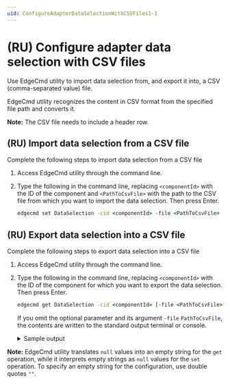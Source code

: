 ```yaml
---
uid: ConfigureAdapterDataSelectionWithCSVFiles1-1
---
```


# (RU) Configure adapter data selection with CSV files

Use EdgeCmd utility to import data selection from, and export it into, a CSV (comma-separated value) file.

EdgeCmd utility recognizes the content in CSV format from the specified file path and converts it.

**Note:** The CSV file needs to include a header row.

## (RU) Import data selection from a CSV file

Complete the following steps to import data selection from a CSV file

1. Access EdgeCmd utility through the command line.
2. Type the following in the command line, replacing `<componentId>` with the ID of the component and `<PathToCsvFile>` with the path to the CSV file from which you want to import the data selection. Then press Enter.

    ```cmd
    edgecmd set DataSelection -cid <componentId> -file <PathToCsvFile> -csv
    ```

## (RU) Export data selection into a CSV file

Complete the following steps to export data selection into a CSV file

1. Access EdgeCmd utility through the command line.
2. Type the following in the command line, replacing `<componentId>` with the ID of the component for which you want to export the data selection. Then press Enter.

    ```cmd
    edgecmd get DataSelection -cid <componentId> [-file <PathToCsvFile>] -csv
    ```

    If you omit the optional parameter and its argument `-file` `PathToCsvFile`, the contents are written to the standard output terminal or console.

    <details>
    <summary>Sample output</summary>
    <pre>

        edgecmd get DataSelection -cid OpcUa1 -csv

        selected,name,nodeId,streamId,dataFilterId
        True,Counter,ns=3;s=Counter,3.Counter,
        True,ByteAnalogItem,ns=6;s=ByteAnalogItem,6.ByteAnalogItem,
        True,DoubleAnalogItem,ns=6;s=DoubleAnalogItem,6.DoubleAnalogItem,
        True,FloatAnalogItem,ns=6;s=FloatAnalogItem,6.FloatAnalogItem,
        True,Int16AnalogItem,ns=6;s=Int16AnalogItem,6.Int16AnalogItem,
        True,Int32AnalogItem,ns=6;s=Int32AnalogItem,6.Int32AnalogItem,
        True,Int64AnalogItem,ns=6;s=Int64AnalogItem,6.Int64AnalogItem,
        True,SByteAnalogItem,ns=6;s=SByteAnalogItem,6.SByteAnalogItem,
        True,UInt16AnalogItem,ns=6;s=UInt16AnalogItem,6.UInt16AnalogItem,
        True,UInt32AnalogItem,ns=6;s=UInt32AnalogItem,6.UInt32AnalogItem,
        True,UInt64AnalogItem,ns=6;s=UInt64AnalogItem,6.UInt64AnalogItem,
        True,BooleanDataItem,ns=6;s=BooleanDataItem,6.BooleanDataItem,
        True,ByteDataItem,ns=6;s=ByteDataItem,6.ByteDataItem,
        True,DateTimeDataItem,ns=6;s=DateTimeDataItem,6.DateTimeDataItem,
        True,DoubleDataItem,ns=6;s=DoubleDataItem,6.DoubleDataItem,
        True,FloatDataItem,ns=6;s=FloatDataItem,6.FloatDataItem,
        True,Int16DataItem,ns=6;s=Int16DataItem,6.Int16DataItem,
        True,Int32DataItem,ns=6;s=Int32DataItem,6.Int32DataItem,
        True,Int64DataItem,ns=6;s=Int64DataItem,6.Int64DataItem,
        True,SByteDataItem,ns=6;s=SByteDataItem,6.SByteDataItem,
        True,StringDataItem,ns=6;s=StringDataItem,6.StringDataItem,
        True,UInt16DataItem,ns=6;s=UInt16DataItem,6.UInt16DataItem,
        True,UInt32DataItem,ns=6;s=UInt32DataItem,6.UInt32DataItem,
        True,UInt64DataItem,ns=6;s=UInt64DataItem,6.UInt64DataItem,

    </pre>
    </details>

**Note:** EdgeCmd utility translates `null` values into an empty string for the `get` operation, while it interprets empty strings as `null` values for the `set` operation. To specify an empty string for the configuration, use double quotes `""`.
